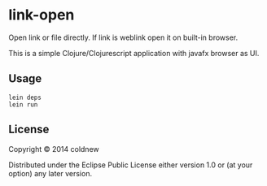 # link-open

Open link or file directly. If link is weblink open it on built-in browser.

This is a simple Clojure/Clojurescript application with javafx browser as UI.

## Usage

	lein deps
	lein run

## License

Copyright © 2014 coldnew

Distributed under the Eclipse Public License either version 1.0 or (at
your option) any later version.
